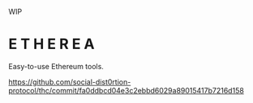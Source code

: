 WIP

# E T H E R E A

Easy-to-use Ethereum tools.

https://github.com/social-dist0rtion-protocol/thc/commit/fa0ddbcd04e3c2ebbd6029a89015417b7216d158

